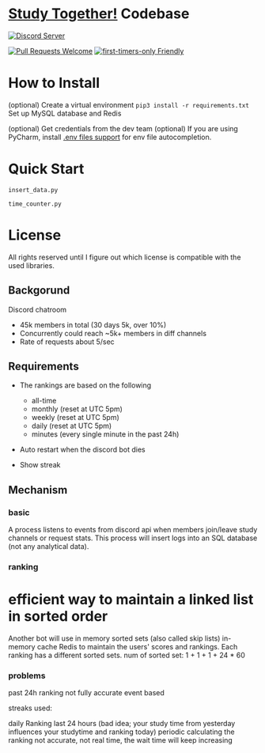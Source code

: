 # [Study Together!](https://discord.me/studytogether) Codebase
[![Discord Server](https://img.shields.io/discord/595999872222756885?color=purple&label=Discord)](https://discord.me/studytogether)

[![Pull Requests Welcome](https://img.shields.io/badge/PRs-welcome-brightgreen.svg?style=flat)](http://makeapullrequest.com)
[![first-timers-only Friendly](https://img.shields.io/badge/first--timers--only-friendly-blue.svg)](http://www.firsttimersonly.com/)

# How to Install
(optional) Create a virtual environment
`pip3 install -r requirements.txt`
Set up MySQL database and Redis

(optional) Get credentials from the dev team
(optional) If you are using PyCharm, install [.env files support](https://plugins.jetbrains.com/plugin/9525--env-files-support) for env file autocompletion.

# Quick Start
`insert_data.py`

`time_counter.py`

# License
All rights reserved until I figure out which license is compatible with the used libraries.

## Backgorund
Discord chatroom 
* 45k members in total (30 days 5k, over 10%)
* Concurrently could reach ~5k+ members in diff channels
* Rate of requests about 5/sec

## Requirements

* The rankings are based on the following
  * all-time
  * monthly (reset at UTC 5pm)
  * weekly (reset at UTC 5pm)
  * daily (reset at UTC 5pm)
  * minutes (every single minute in the past 24h)
* Auto restart when the discord bot dies

* Show streak

## Mechanism
### basic
A process listens to events from discord api when members join/leave study channels or request stats.
This process will insert logs into an SQL database (not any analytical data).

### ranking
# efficient way to maintain a linked list in sorted order
Another bot will use in memory sorted sets (also called skip lists) in-memory cache Redis to maintain the users' scores and rankings.
Each ranking has a different sorted sets.
num of sorted set: 1 + 1 + 1 + 24 * 60

### problems
past 24h ranking not fully accurate
event based

streaks used: 

daily Ranking last 24 hours (bad idea; your study time from yesterday influences your studytime and ranking today)
periodic calculating the ranking
not accurate, not real time, the wait time will keep increasing
